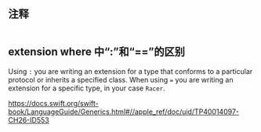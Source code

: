 
## 注释
```swift

```

## extension where 中“:”和“\=\=”的区别
Using `:` you are writing an extension for a type that conforms to a particular protocol or inherits a specified class.
When using `=` you are writing an extension for a specific type, in your case `Racer`.

https://docs.swift.org/swift-book/LanguageGuide/Generics.html#//apple_ref/doc/uid/TP40014097-CH26-ID553